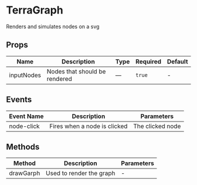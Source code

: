 # TerraGraph

Renders and simulates nodes on a svg

## Props

<!-- @vuese:TerraGraph:props:start -->
|Name|Description|Type|Required|Default|
|---|---|---|---|---|
|inputNodes|Nodes that should be rendered|—|`true`|-|

<!-- @vuese:TerraGraph:props:end -->


## Events

<!-- @vuese:TerraGraph:events:start -->
|Event Name|Description|Parameters|
|---|---|---|
|node-click|Fires when a node is clicked|The clicked node|

<!-- @vuese:TerraGraph:events:end -->


## Methods

<!-- @vuese:TerraGraph:methods:start -->
|Method|Description|Parameters|
|---|---|---|
|drawGarph|Used to render the graph|-|

<!-- @vuese:TerraGraph:methods:end -->


